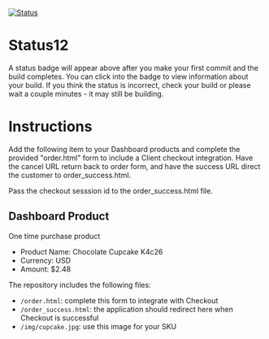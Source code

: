 [![Status](https://img.shields.io/badge/status-NOT%20SUBMITTABLE%20COMMIT:%20fc1e3b251243e5ea73d1681c6670b8eb20ddc6fa-critical.svg)](https://github.com/raysaavedra-work/bakery_scaffold_iMCMcQBLNFOzbmUf/commit/fc1e3b251243e5ea73d1681c6670b8eb20ddc6fa)



# Status12

A status badge will appear above after you make your first commit and the build completes. You can click into the badge to view information about your build. If you think the status is incorrect, check your build or please wait a couple minutes - it may still be building.

# Instructions

Add the following item to your Dashboard products and complete the provided "order.html" form to include a Client checkout integration. Have the cancel URL return back to order form, and have the success URL direct the customer to order_success.html.

Pass the checkout sesssion id to the order_success.html file.

## Dashboard Product
One time purchase product
* Product Name: Chocolate Cupcake K4c26
* Currency: USD
* Amount: $2.48

The repository includes the following files:
* `/order.html`: complete this form to integrate with Checkout
* `/order_success.html`: the application should redirect here when Checkout is successful
* `/img/cupcake.jpg`: use this image for your SKU
